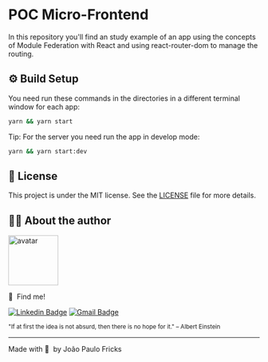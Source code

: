 # POC Micro-Frontend

<p>In this repository you'll find an study example of an app using the concepts of Module Federation with React and using react-router-dom to manage the routing.</p>

## :gear: Build Setup

You need run these commands in the directories in a different terminal window for each app:

```bash
yarn && yarn start
```

Tip: For the server you need run the app in develop mode:

```bash
yarn && yarn start:dev
```

## :memo: License

This project is under the MIT license. See the [LICENSE](LICENSE.md) file for more details.

## :man_technologist: About the author

<img src="https://github.com/jpcmf.png" width="100px;" alt="avatar"/>

:wolf:&nbsp; Find me!

[![Linkedin Badge](https://img.shields.io/badge/-joaopaulo80-blue?style=flat-square&logo=Linkedin&logoColor=white&link=https://www.linkedin.com/in/joaopaulo80/)](https://www.linkedin.com/in/joaopaulo80/)
[![Gmail Badge](https://img.shields.io/badge/-jpfricks@gmail.com-c14438?style=flat-square&logo=Gmail&logoColor=white&link=mailto:jpfricks@gmail.com)](mailto:jpfricks@gmail.com)

<small>"If at first the idea is not absurd, then there is no hope for it." – Albert Einstein</small>

---

Made with :purple_heart:&nbsp; by João Paulo Fricks
